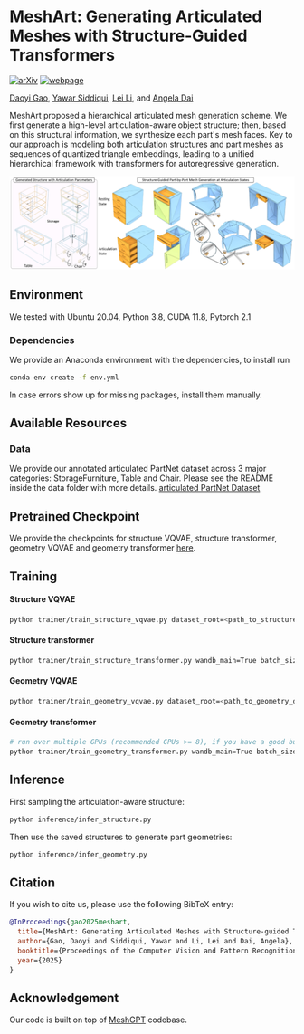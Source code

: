 # MeshArt: Generating Articulated Meshes with Structure-Guided Transformers
[![arXiv](https://img.shields.io/badge/📃-arXiv%20-red.svg)](https://arxiv.org/pdf/2412.11596)
[![webpage](https://img.shields.io/badge/🌐-Website%20-blue.svg)](https://daoyig.github.io/Mesh_Art/)

[Daoyi Gao](https://daoyig.github.io/), [Yawar Siddiqui](https://nihalsid.github.io/), [Lei Li](https://craigleili.github.io/), and [Angela Dai](https://www.3dunderstanding.org/index.html)

MeshArt proposed a hierarchical articulated mesh generation scheme. We first generate a high-level articulation-aware object structure; then, based on this structural information, we synthesize each part's mesh faces. Key to our approach is modeling both articulation structures and part meshes as sequences of quantized triangle embeddings, leading to a unified hierarchical framework with transformers for autoregressive generation.

![MeshArt](assets/teaser.jpg)


## Environment

We tested with Ubuntu 20.04, Python 3.8, CUDA 11.8, Pytorch 2.1

### Dependencies

We provide an Anaconda environment with the dependencies, to install run

```bash
conda env create -f env.yml
```
In case errors show up for missing packages, install them manually.

## Available Resources

### Data
We provide our annotated articulated PartNet dataset across 3 major categories: StorageFurniture, Table and Chair. Please see the README inside the data folder with more details.
[articulated PartNet Dataset](https://syncandshare.lrz.de/getlink/fiUmg8eqE9maZZcsguGCKt/data_release)


## Pretrained Checkpoint
We provide the checkpoints for structure VQVAE, structure transformer, geometry VQVAE and geometry transformer [here](https://syncandshare.lrz.de/getlink/fiMrrxYpyshQSHJFys1Tpb/pretrained_models).


## Training

#### Structure VQVAE
```bash
python trainer/train_structure_vqvae.py dataset_root=<path_to_structure_data> batch_size=32 shift_augment=True scale_augment=True wandb_main=True experiment=<experiment_name> val_check_percent=2 val_check_interval=2 overfit=False max_epoch=1000 only_chairs=False use_smoothed_loss=True graph_conv=sage use_point_feats=False num_workers=8 n_embed=4096 num_tokens=131 embed_levels=2 num_val_samples=8 use_multimodal_loss=True weight_decay=0.1 embed_dim=192 code_decay=0.99 embed_share=True distribute_features=True lr=1e-4 min_lr=1e-5 load_part_class_text_feature=<path_to_text_feature> load_class_feature_mapping=<path_to_feature_mapping> load_geometry_features=True geometry_feature_path=<path_to_geometry_feature_ckpt> load_articulation_info=<path_to_articulation_json> load_structure_info=<path_to_structure_json> load_joint_text_feature=<path_to_joint_feature> joint_augment=False joint_augment_val=False
```


#### Structure transformer
```bash
python trainer/train_structure_transformer.py wandb_main=True batch_size=8 gradient_accumulation_steps=4 max_val_tokens=4000 max_epoch=500 sanity_steps=0 val_check_interval=1 val_check_percent=2 block_size=4608 model.n_layer=12 model.n_head=12 model.n_embd=768 model.dropout=0 dataset_root=<path_to_structure_data> scale_augment=True shift_augment=True num_workers=8 experiment=<experiment_name> use_smoothed_loss=True num_tokens=131 vq_resume=<path_to_structureVQVAE_ckpt> padding=0 num_val_samples=1 overfit=False transformer=noembed_structure lr=1e-4 load_part_class_text_feature=<path_to_text_feature> load_class_feature_mapping=<path_to_feature_mapping> injection_offset=10 train_structure_transformer=True load_geometry_features=True geometry_feature_path=<path_to_geometry_feature_ckpt> load_articulation_info=<path_to_articulation_json> load_structure_info=<path_to_structure_json> load_joint_text_feature=<path_to_joint_feature> joint_augment=False joint_augment_val=False ft_category=<category_id> ft_resume=<path_to_pretrained_structure_transformer_ckpt_if_fintuning>
```

#### Geometry VQVAE
```bash
python trainer/train_geometry_vqvae.py dataset_root=<path_to_geometry_data> batch_size=64 shift_augment=True scale_augment=True wandb_main=True experiment=<experiment_name> val_check_percent=1.0 val_check_interval=1 overfit=False max_epoch=800 only_chairs=False use_smoothed_loss=True graph_conv=sage use_point_feats=False lr=1e-4 min_lr=1e-5 num_workers=8 n_embed=16384 num_tokens=131 embed_levels=2 num_val_samples=8 use_multimodal_loss=True weight_decay=0.1 embed_dim=192 code_decay=0.99 embed_share=True distribute_features=True all_parts_per_epoch=True 
```

#### Geometry transformer
```bash
# run over multiple GPUs (recommended GPUs >= 8), if you have a good budget, can use higher gradient_accumulation_steps
python trainer/train_geometry_transformer.py wandb_main=True batch_size=8 gradient_accumulation_steps=4 max_val_tokens=4000 max_epoch=500 sanity_steps=0 val_check_interval=1 val_check_percent=2 block_size=4608 model.n_layer=24 model.n_head=16 model.n_embd=768 model.dropout=0 dataset_root=<path_to_geometry_data> scale_augment=True shift_augment=True num_workers=8 experiment=<experiment_name> use_smoothed_loss=True num_tokens=131 vq_resume=<path_to_geometryVQVAE_ckpt> padding=0 num_val_samples=1 overfit=False transformer=noembed lr=1e-4 min_lr=1e-5 injection_offset=-1 vq_resume_structure=<path_to_structureVQVAE_ckpt> inject_structure=True load_geometry_features=True geometry_feature_path=<path_to_geometry_feature_ckpt>  load_part_class_text_feature=<path_to_text_feature> train_structure_transformer=False load_class_feature_mapping=<path_to_feature_mapping> load_articulation_info=<path_to_articulation_json> load_structure_info=<path_to_structure_json> load_joint_text_feature=<path_to_joint_feature> all_parts_per_epoch=True joint_augment=False joint_augment_val=False junction_augment=True junction_augment_val=False ft_resume=<path_to_pretrained_ckpt> ft_category=<category_id>
```

## Inference
First sampling the articulation-aware structure:
```bash
python inference/infer_structure.py
```

Then use the saved structures to generate part geometries:
```bash
python inference/infer_geometry.py
```

## Citation

If you wish to cite us, please use the following BibTeX entry:

```BibTeX
@InProceedings{gao2025meshart,
  title={MeshArt: Generating Articulated Meshes with Structure-guided Transformers},
  author={Gao, Daoyi and Siddiqui, Yawar and Li, Lei and Dai, Angela},
  booktitle={Proceedings of the Computer Vision and Pattern Recognition Conference},
  year={2025}
}

```
## Acknowledgement
Our code is built on top of [MeshGPT](https://github.com/audi/MeshGPT) codebase.